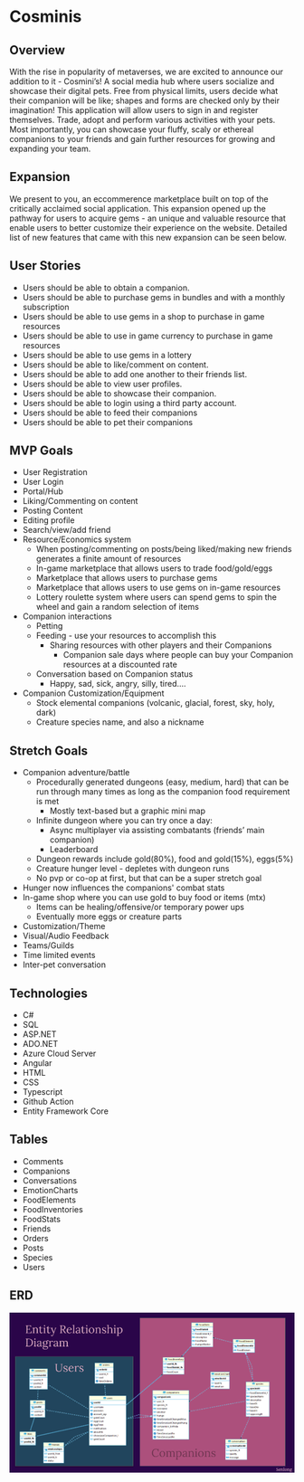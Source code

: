 # Cosminis #

## Overview ##
With the rise in popularity of metaverses, we are excited to announce our addition to it - Cosmini’s! A social media hub where users socialize and showcase their digital pets. Free from physical limits, users decide what their companion will be like; shapes and forms are checked only by their imagination! This application will allow users to sign in and register themselves. Trade, adopt and perform various activities with your pets. Most importantly, you can showcase your fluffy, scaly or ethereal companions to your friends and gain further resources for growing and expanding your team.

## Expansion ##
We present to you, an eccommerence marketplace built on top of the critically acclaimed social application. This expansion opened up the pathway for users to acquire gems - an unique and valuable resource that enable users to better customize their experience on the website. Detailed list of new features that came with this new expansion can be seen below.

## User Stories ##
* Users should be able to obtain a companion.
* Users should be able to purchase gems in bundles and with a monthly subscription
* Users should be able to use gems in a shop to purchase in game resources
* Users should be able to use in game currency to purchase in game resources
* Users should be able to use gems in a lottery
* Users should be able to like/comment on content.
* Users should be able to add one another to their friends list.
* Users should be able to view user profiles.
* Users should be able to showcase their companion.
* Users should be able to login using a third party account.
* Users should be able to feed their companions
* Users should be able to pet their companions


## MVP Goals ##
* User Registration
* User Login
* Portal/Hub
* Liking/Commenting on content
* Posting Content
* Editing profile
* Search/view/add friend
* Resource/Economics system
    * When posting/commenting on posts/being liked/making new friends generates a finite amount of resources
    * In-game marketplace that allows users to trade food/gold/eggs
    * Marketplace that allows users to purchase gems
    * Marketplace that allows users to use gems on in-game resources
    * Lottery roulette system where users can spend gems to spin the wheel and gain a random selection of items
* Companion interactions
    * Petting
    * Feeding - use your resources to accomplish this
        * Sharing resources with other players and their Companions
            * Companion sale days where people can buy your Companion resources at a discounted rate
    * Conversation based on Companion status
        * Happy, sad, sick, angry, silly, tired....
* Companion Customization/Equipment
    * Stock elemental companions (volcanic, glacial, forest, sky, holy, dark)   
    * Creature species name, and also a nickname

## Stretch Goals ##
* Companion adventure/battle
    * Procedurally generated dungeons (easy, medium, hard) that can be run through many times as long as the companion food requirement is met
        * Mostly text-based but a graphic mini map
    * Infinite dungeon where you can try once a day:
        * Async multiplayer via assisting combatants (friends’ main companion)
        * Leaderboard
    * Dungeon rewards include gold(80%), food and gold(15%), eggs(5%)
    * Creature hunger level - depletes with dungeon runs
    * No pvp or co-op at first, but that can be a super stretch goal
* Hunger now influences the companions' combat stats
* In-game shop where you can use gold to buy food or items (mtx)
    * Items can be healing/offensive/or temporary power ups
    * Eventually more eggs or creature parts 
* Customization/Theme
* Visual/Audio Feedback
* Teams/Guilds
* Time limited events
* Inter-pet conversation

## Technologies ##
* C#
* SQL
* ASP.NET
* ADO.NET
* Azure Cloud Server
* Angular
* HTML
* CSS
* Typescript
* Github Action
* Entity Framework Core

## Tables ##
* Comments
* Companions
* Conversations
* EmotionCharts 
* FoodElements
* FoodInventories
* FoodStats
* Friends
* Orders
* Posts
* Species
* Users

## ERD ##
![Screenshot](P3V2.png)


